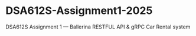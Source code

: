 # DSA612S-Assignment1-2025
DSA612S Assignment 1 — Ballerina RESTFUL API &amp; gRPC Car Rental system
